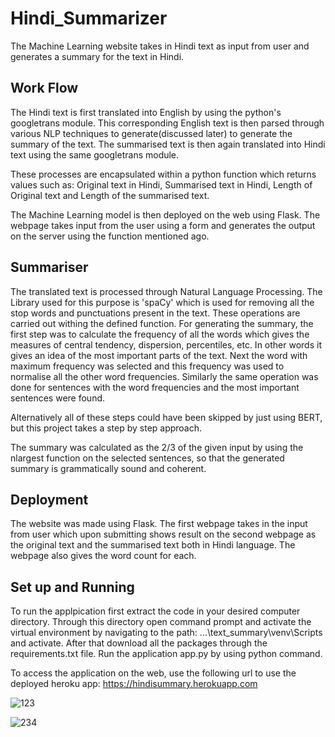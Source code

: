 # Hindi_Summarizer
The Machine Learning website takes in Hindi text as input from user and generates a summary for the text in Hindi.

## Work Flow
The Hindi text is first translated into English by using the python's googletrans module. This corresponding English text is then parsed through various NLP techniques to generate(discussed later)
to generate the summary of the text. The summarised text is then again translated into Hindi text using the same googletrans module. 

These processes are encapsulated within a python function which returns values such as: Original text in Hindi, Summarised text in Hindi, Length of Original text and Length of the summarised text.

The Machine Learning model is then deployed on the web using Flask. The webpage takes input from the user using a form and generates the output on the server using the function mentioned ago.


## Summariser
The translated text is processed through Natural Language Processing. The Library used for this purpose is 'spaCy' which is used for removing all the stop words and punctuations present in the text. These operations are carried out withing the defined function. For generating the summary, the first step was to calculate the frequency of all the words which gives the measures of central tendency, dispersion, percentiles, etc. In other words it gives an idea of the most important parts of the text. 
Next the word with maximum frequency was selected and this frequency was used to normalise all the other word frequencies. 
Similarly the same operation was done for sentences with the word frequencies and the most important sentences were found. 

Alternatively all of these steps could have been skipped by just using BERT, but this project takes a step by step approach.

The summary was calculated as the 2/3 of the given input by using the nlargest function on the selected sentences, so that the generated summary is grammatically sound and coherent.

## Deployment
The website was made using Flask. The first webpage takes in the input from user which upon submitting shows result on the second webpage as the original text and the summarised text both in Hindi language.
The webpage also gives the word count for each.

## Set up and Running
To run the applpication first extract the code in your desired computer directory. Through this directory open command prompt and activate the virtual environment by navigating to the path: ...\text_summary\venv\Scripts and activate. After that download all the packages through the requirements.txt file. 
Run the application app.py by using python command.



To access the application on the web, use the following url to use the deployed heroku app: https://hindisummary.herokuapp.com 

![123](https://user-images.githubusercontent.com/74537886/183137913-a3ff3d53-7a5a-41d7-8537-5da04b8d21f3.jpg)

![234](https://user-images.githubusercontent.com/74537886/183137926-83bb42bf-08d5-4dd4-bfc0-7904bb4b6421.jpg)
